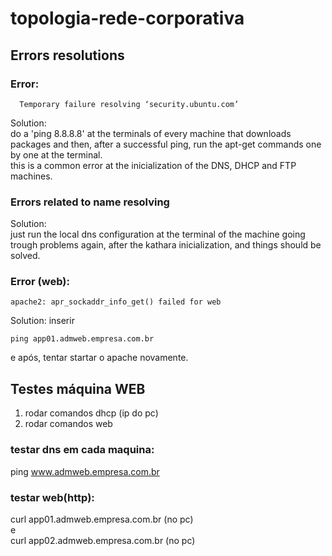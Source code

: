 # topologia-rede-corporativa

## Errors resolutions
### Error:
``` Err http://security.ubuntu.com oneiric-security Release.gpg
  Temporary failure resolving ‘security.ubuntu.com’ 
```
 Solution:  
 do a 'ping 8.8.8.8' at the terminals of every machine that downloads packages and then, after a successful ping, run the apt-get commands one by one at the terminal.  
 this is a common error at the inicialization of the DNS, DHCP and FTP machines.
 
 ### Errors related to name resolving  
 Solution:  
 just run the local dns configuration at the terminal of the machine going trough problems again, after the kathara inicialization, and things should be solved.

 ### Error (web):  
``` 
apache2: apr_sockaddr_info_get() failed for web
```  
Solution: 
inserir  
```
ping app01.admweb.empresa.com.br 
```
e após, tentar startar o apache novamente.

## Testes máquina WEB
1. rodar comandos dhcp  (ip do pc)
2. rodar comandos web  

### testar dns em cada maquina:  
ping www.admweb.empresa.com.br  

### testar web(http):  
curl app01.admweb.empresa.com.br (no pc)  
e  
curl app02.admweb.empresa.com.br (no pc)  
 
